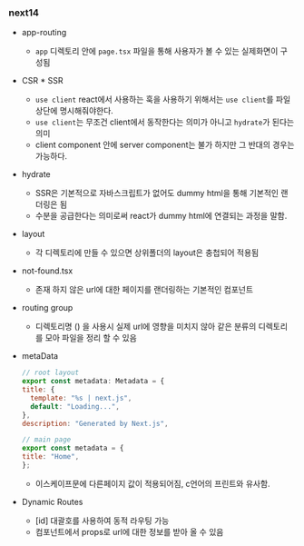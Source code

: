 ### next14

* app-routing
  * <code>app</code> 디렉토리 안에 <code>page.tsx</code> 파일을 통해 사용자가 볼 수 있는 실제화면이 구성됨
* CSR * SSR
  * <code>use client</code> react에서 사용하는 훅을 사용하기 위해서는 <code>use client</code>를 파일 상단에 명시해줘야한다.
  * <code>use client</code>는 무조건 client에서 동작한다는 의미가 아니고 <code>hydrate</code>가 된다는 의미
  * client component 안에 server component는 불가 하지만 그 반대의 경우는 가능하다.
* hydrate
  * SSR은 기본적으로 자바스크립트가 없어도 dummy html을 통해 기본적인 랜더링은 됨
  * 수분을 공급한다는 의미로써 react가 dummy html에 연결되는 과정을 말함.
* layout
  * 각 디렉토리에 만들 수 있으면 상위폴더의 layout은 충첩되어 적용됨
* not-found.tsx
  * 존재 하지 않은 url에 대한 페이지를 랜더링하는 기본적인 컴포넌트 
* routing group
  * 디렉토리명 () 을 사용시 실제 url에 영향을 미치지 않아 같은 분류의 디렉토리를 모아 파일을 정리 할 수 있음
* metaData
  ```javascript
  // root layout
  export const metadata: Metadata = {
  title: {
    template: "%s | next.js",
    default: "Loading...",
  },
  description: "Generated by Next.js",
  
  // main page
  export const metadata = {
  title: "Home",
  };
  ```
  * 이스케이프문에 다른페이지 값이 적용되어짐, c언어의 프린트와 유사함.

* Dynamic Routes 
  * [id] 대괄호를 사용하여 동적 라우팅 가능
  * 컴포넌트에서 props로 url에 대한 정보를 받아 올 수 있음